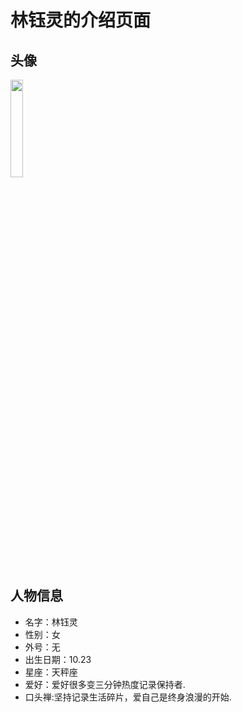 # 林钰灵的介绍页面

## 头像
<img src="https://cdn.jsdelivr.net/gh/minglinxuan/txl/t/lyl.jpeg" width="20%">

## 人物信息

 - 名字：林钰灵
 - 性别：女
 - 外号：无
 - 出生日期：10.23
 - 星座：天秤座
 - 爱好：爱好很多变三分钟热度记录保持者.
 - 口头禅:坚持记录生活碎片，爱自己是终身浪漫的开始.